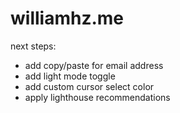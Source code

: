 # williamhz.me


next steps: 
- add copy/paste for email address
- add light mode toggle
- add custom cursor select color
- apply lighthouse recommendations
